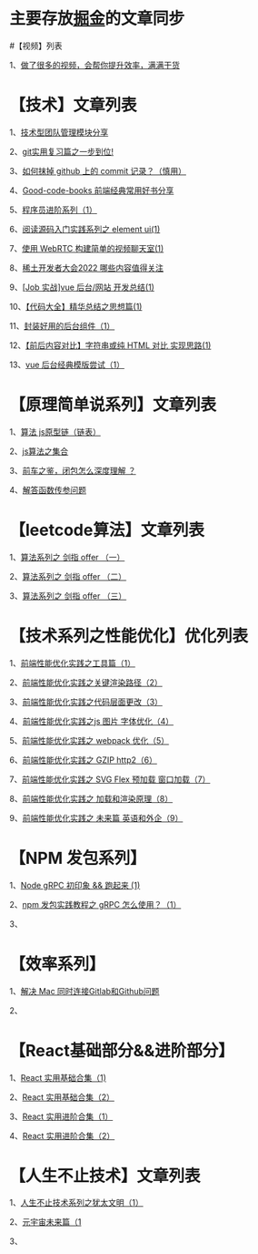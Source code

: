# 主要存放[掘金](https://juejin.cn/user/1741228277763278)的文章同步

#【视频】列表 
  
  1、[做了很多的视频，会帮你提升效率，满满干货 ](https://juejin.cn/post/6990288531771883551)

# 【技术】文章列表 

  1、[技术型团队管理模块分享](https://juejin.cn/post/7127913238917808136)
  
  2、[git实用复习篇之一步到位!](https://juejin.cn/post/7001378119739244574)
  
  3、[如何抹掉 github 上的 commit 记录？（慎用）](https://juejin.cn/post/7127524101278662693)
  
  4、[Good-code-books 前端经典常用好书分享](https://juejin.cn/post/7127523148689309733)
  
  5、[程序员进阶系列（1）](https://juejin.cn/post/7129697147045281805)
  
  6、[阅读源码入门实践系列之 element ui(1)](https://juejin.cn/post/7130564859908849694)
  
  7、[使用 WebRTC 构建简单的视频聊天室(1)](https://juejin.cn/post/7133472056070373413)
   
  8、[稀土开发者大会2022 哪些内容值得关注](https://juejin.cn/post/7135055404316229668)
  
  9、[[Job 实战]vue 后台/网站 开发总结(1) ](https://juejin.cn/post/7138337689044156453)
  
  10、[【代码大全】精华总结之思想篇(1) ](https://juejin.cn/post/7138340439635656735)
  
  11、[封装好用的后台组件（1）](https://juejin.cn/post/7140154133591359496)
  
  12、[【前后内容对比】字符串或纯 HTML 对比 实现思路(1)](https://juejin.cn/post/7140546923714314253)
  
  13、[vue 后台经典模版尝试（1）](https://juejin.cn/post/7140826767459090446)
  
  
# 【原理简单说系列】文章列表 
  
  1、[算法 js原型链（链表）](https://juejin.cn/post/6914257079477731336)
  
  2、[js算法之集合 ](https://juejin.cn/post/6914639899098529805)
  
  3、[前车之鉴，闭包怎么深度理解 ？](https://juejin.cn/post/6999079023250767880)
  
  4、[解答函数传参问题](https://juejin.cn/post/6945255941843451941)
  
# 【leetcode算法】文章列表 

  1、[算法系列之 剑指 offer （一）](https://juejin.cn/post/7024776970130948109)
  
  2、[算法系列之 剑指 offer （二）](https://juejin.cn/post/7026519566134018079)
  
  3、[算法系列之 剑指 offer （三）](https://juejin.cn/post/7026519872142049294)


# 【技术系列之性能优化】优化列表 

  1、[前端性能优化实践之工具篇（1）](https://juejin.cn/post/7051096066678063112)
  
  2、[前端性能优化实践之关键渲染路径（2）](https://juejin.cn/post/7051096205715046437)
  
  3、[前端性能优化实践之代码层面更改（3）](https://juejin.cn/post/7054813786070810631)
  
  4、[前端性能优化实践之js 图片 字体优化（4）](https://juejin.cn/post/7054813875643875358)
  
  5、[前端性能优化实践之 webpack 优化（5）](https://juejin.cn/post/7075595209446260743)
  
  6、[前端性能优化实践之 GZIP http2（6）](https://juejin.cn/post/7075595337406087181)
  
  7、[前端性能优化实践之 SVG Flex 预加载 窗口加载（7）](https://juejin.cn/post/7075595944347041829)
  
  8、[前端性能优化实践之 加载和渲染原理（8）](https://juejin.cn/post/7075596052660748318)
  
  9、[前端性能优化实践之 未来篇 英语和外企（9）](https://juejin.cn/post/7075596508896165895)
  
  
  # 【NPM 发包系列】
  
  1、[Node gRPC 初印象 && 跑起来 (1)](https://juejin.cn/post/7130135499963891742)
  
  2、[npm 发包实践教程之 gRPC 怎么使用？（1）](https://juejin.cn/post/7130161124325998599)
  
  3、
 
# 【效率系列】

  1、[解决 Mac 同时连接Gitlab和Github问题 ](https://juejin.cn/post/7130500267929239588)
  
  2、
  
# 【React基础部分&&进阶部分】

  1、[React 实用基础合集（1)](https://juejin.cn/post/7029681741354762247)
 
  2、[React 实用基础合集（2）](https://juejin.cn/post/7029682029826424845)
  
  3、[React 实用进阶合集（1）](https://juejin.cn/post/7029682153382215687)
  
  4、[React 实用进阶合集（2）](https://juejin.cn/post/7029682907660845069)

# 【人生不止技术】文章列表 

  1、[人生不止技术系列之犹太文明（1）](https://juejin.cn/post/7128265729240989733)
  
  2、[元宇宙未来篇（1](https://juejin.cn/post/7138609060298883109)
  
  3、
  
